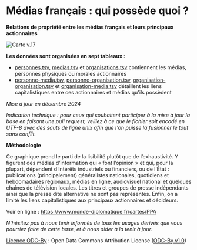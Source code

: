 # Médias français : qui possède quoi ?
**Relations de propriété entre les médias français et leurs principaux actionnaires**

![Carte v.17](https://www.monde-diplomatique.fr/IMG/png/poster_medias_francais_8060-v17-4.png)

**Les données sont organisées en sept tableaux :**

- [personnes.tsv](https://github.com/mdiplo/Medias_francais/blob/master/personnes.tsv), [medias.tsv](https://github.com/mdiplo/Medias_francais/blob/master/medias.tsv) et [organisations.tsv](https://github.com/mdiplo/Medias_francais/blob/master/organisations.tsv) contiennent les médias, personnes physiques ou morales actionnaires
- [personne-media.tsv](https://github.com/mdiplo/Medias_francais/blob/master/personne-media.tsv), [personne-organisation.tsv](https://github.com/mdiplo/Medias_francais/blob/master/personne-organisation.tsv), [organisation-organisation.tsv](https://github.com/mdiplo/Medias_francais/blob/master/organisation-organisation.tsv) et [organisation-media.tsv](https://github.com/mdiplo/Medias_francais/blob/master/organisation-media.tsv) détaillent les liens capitalistiques entre ces actionnaires et médias qu'ils possèdent



*Mise à jour en décembre 2024*

*Indication technique : pour ceux qui souhaitent participer à la mise à jour la base en faisant une pull request, veillez à ce que le fichier soit encodé en UTF-8 avec des sauts de ligne unix afin que l'on puisse la fusionner le tout sans conflit.*


**Méthodologie**

Ce graphique prend le parti de la lisibilité plutôt que de l’exhaustivité. Y figurent des médias d’information qui « font l’opinion » et qui, pour la plupart, dépendent d’intérêts industriels ou financiers, ou de l’État : publications (principalement) généralistes nationales, quotidiens et hebdomadaires régionaux, médias en ligne, audiovisuel national et quelques chaînes de télévision locales. Les titres et groupes de presse indépendants ainsi que la presse dite alternative ne sont pas représentés. Enfin, on a limité les liens capitalistiques aux principaux actionnaires et décideurs.


Voir en ligne : https://www.monde-diplomatique.fr/cartes/PPA 

*N'hésitez pas à nous tenir informés de tous les usages dérivés que vous pourriez faire de cette base, et à nous aider à la tenir à jour.* 


[Licence ODC-By](https://github.com/mdiplo/Medias_francais/blob/master/LICENSE.txt) : Open Data Commons Attribution License ([ODC-By v1.0](https://opendatacommons.org/licenses/by/1.0/))
